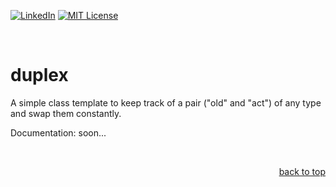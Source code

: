 <div id="top"> </div>

<!-- PROJECT SHIELDS -->
[![LinkedIn][linkedin-shield]][linkedin-url]
[![MIT License][license-shield]][license-url]

<!-- TITLE -->
<br />

<h1> duplex </h1>
<p> A simple class template to keep track of a pair ("old" and "act") of any type and swap them constantly. </p>
<p> Documentation: soon... </p>

<br />

<!-- FOOTER -->
<p align="right"><a href="#top">back to top</a></p>

<!-- MARKDOWN LINKS -->
[linkedin-shield]: https://img.shields.io/badge/-LinkedIn-black.svg?style=for-the-badge&logo=linkedin&colorB=555
[linkedin-url]: https://www.linkedin.com/in/ezequielnicol%C3%A1sfogar97/
[license-shield]: https://img.shields.io/github/license/ezenicofogar/duplex.svg?style=for-the-badge
[license-url]: https://github.com/ezenicofogar/duplex/blob/master/LICENSE.txt
